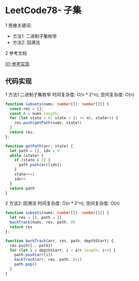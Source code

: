 # LeetCode78- 子集

1 思维关键词: 
  - 方法1: 二进制子集枚举
  - 方法2: 回溯法

2 参考文档

[01-参考实现](https://leetcode.cn/problems/subsets/solutions/420294/zi-ji-by-leetcode-solution/)


## 代码实现

1 方法1 二进制子集枚举 时间复杂度: O(n * 2^n);  空间复杂度: O(n)

```ts
function subsets(nums: number[]): number[][] {
  const res = [];
  const n = nums.length;
  for (let state = 0; state < (1 << n); state++) {
    res.push(getPath(nums, state))
  }
  return res;
};

function getPath(arr, state) {
  let path = [], idx = 0
  while (state) {
    if (state & 1) {
      path.push(arr[idx])
    }
    state>>=1
    idx++
  }
  return path
}
```


2 方法2: 回溯法 时间复杂度: O(n * 2^n);  空间复杂度: O(n)

```ts
function subsets(nums: number[]): number[][] {
  let res = [], path = []
  backTrack(nums, res, path, 0)
  return res
};

function backTrack(arr, res, path, depthStart) {
  res.push([...path])
  for (let i = depthStart; i < arr.length; i++) {
    path.push(arr[i])
    backTrack(arr, res, path, i+1)
    path.pop()
  }
}
```


